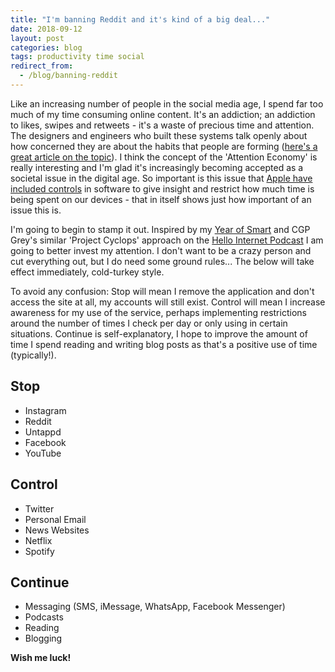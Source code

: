 ```yaml
---
title: "I'm banning Reddit and it's kind of a big deal..."
date: 2018-09-12
layout: post
categories: blog
tags: productivity time social
redirect_from:
  - /blog/banning-reddit
---
```


Like an increasing number of people in the social media age, I spend far too much of my time consuming online content. It's an addiction; an addiction to likes, swipes and retweets - it's a waste of precious time and attention. The designers and engineers who built these systems talk openly about how concerned they are about the habits that people are forming ([here's a great article on the topic](https://www.theguardian.com/technology/2017/oct/05/smartphone-addiction-silicon-valley-dystopia)). I think the concept of the 'Attention Economy' is really interesting and I'm glad it's increasingly becoming accepted as a societal issue in the digital age. So important is this issue that [Apple have included controls](https://www.apple.com/uk/newsroom/2018/06/ios-12-introduces-new-features-to-reduce-interruptions-and-manage-screen-time/) in software to give insight and restrict how much time is being spent on our devices - that in itself shows just how important of an issue this is.

I'm going to begin to stamp it out. Inspired by my [Year of Smart](https://www.andrews.io/blog/2018-the-year-of-smart) and CGP Grey's similar 'Project Cyclops' approach on the [Hello Internet Podcast](http://www.hellointernet.fm/podcast/109) I am going to better invest my attention. I don't want to be a crazy person and cut everything out, but I do need some ground rules... The below will take effect immediately, cold-turkey style.

To avoid any confusion: Stop will mean I remove the application and don't access the site at all, my accounts will still exist. Control will mean I increase awareness for my use of the service, perhaps implementing restrictions around the number of times I check per day or only using in certain situations. Continue is self-explanatory, I hope to improve the amount of time I spend reading and writing blog posts as that's a positive use of time (typically!).

## Stop

- Instagram
- Reddit
- Untappd
- Facebook
- YouTube

## Control

- Twitter
- Personal Email
- News Websites
- Netflix
- Spotify

## Continue

- Messaging (SMS, iMessage, WhatsApp, Facebook Messenger)
- Podcasts
- Reading
- Blogging

**Wish me luck!**
